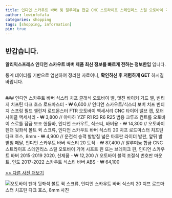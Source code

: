 ```yaml
---
title: 인디언 스카우트 바버 및 알루미늄 합금 CNC 스트라이프 스테인리스 스틸 오토바이 기어 시프트 핀 또는 브레이크 핀, 인디언 스카우트 바버 2015-2019 2020, 신제품 
author: lowinfofafa
categories: shopping
tags: [shopping, information]
pin: true
---
```


## 반갑습니다. 

**알리익스프레스 인디언 스카우트 바버 제품 최신 정보를 빠르게 전하는 정보한입** 입니다.

통계 데이터를 기반으로 엄선하여 정리한 자료이니, **확인하신 후 저렴하게 GET** 하시길 바랍니다.

<br >
### 인디언 스카우트 바버 식스티 치프 클래식 오토바이 벨, 멋진 바이커 가드 벨, 빈티지 치프틴 다크 호스 로드마스터  - ₩ 6,600 // 인디언 스카우트/식스티 보버 치프 빈티지 스프링 필드 챌린저 로드몬스터 FTR 오토바이 액세서리 CNC 타이어 밸브 캡, 모터사이클 액세서리  - ₩ 3,800 // 야마하 YZF R1 R3 R6 R25 범용 크루즈 컨트롤 오토바이 스로틀 잠금 보조 핸들바, 인디언 스카우트, 식스티, 바버용  - ₩ 14,300 // 오토바이 펜더 뒷좌석 볼트 퀵 스크류, 인디언 스카우트 바버 식스티 20 치프 로드마스터 치프틴 다크 호스, 8mm  - ₩ 4,900 // 운전석 승객 발받침 넓은 마루판 라이더 발판, 앞뒤 발 받침 페달, 인디언 스카우트 바버 식스티 20 도적  - ₩ 87,400 // 알루미늄 합금 CNC 스트라이프 스테인리스 스틸 오토바이 기어 시프트 핀 또는 브레이크 핀, 인디언 스카우트 바버 2015-2019 2020, 신제품  - ₩ 12,200 // 오토바이 블랙 조절식 번호판 마운트, 인도 2017-2022 스카우트 식스티 바버 ABS  - ₩ 64,100

[>> 다른 사진 더보기](https://alongwithus.com/인디언스카우트바버-376)

![오토바이 펜더 뒷좌석 볼트 퀵 스크류, 인디언 스카우트 바버 식스티 20 치프 로드마스터 치프틴 다크 호스, 8mm  사진](https://ae04.alicdn.com/kf/S7dc652cd8bfa4e5ea3e5feb9d7d7ac81h/Motorcycle-Fender-Rear-Seat-Bolt-Quick-Screw-8mm-For-Indian-Scout-Bobber-Sixty-Twenty-Chief-Roadmaster.jpg)
                        